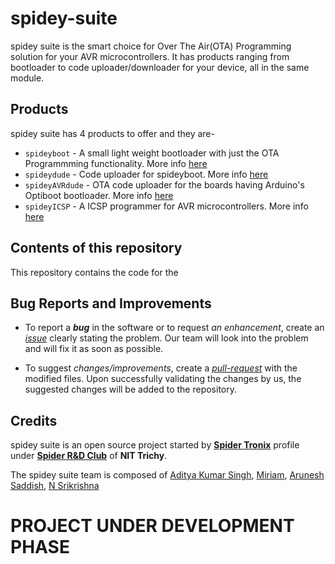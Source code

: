 # spidey-suite

spidey suite is the smart choice for Over The Air(OTA) Programming solution for your AVR microcontrollers. It has products ranging from bootloader to code uploader/downloader for your device, all in the same module.

## Products 

spidey suite has 4 products to offer and they are- 
- ```spideyboot``` - A small light weight bootloader with just the OTA Programmming functionality. More info [here](https://github.com/spider-tronix/spidey-suite/tree/master/spideyboot#spideyboot)
- ```spideydude``` - Code uploader for spideyboot. More info [here](https://github.com/spider-tronix/spidey-suite/tree/master/spideydude#spideydude)
- ```spideyAVRdude``` - OTA code uploader for the boards having Arduino's Optiboot bootloader. More info [here]()
- ```spideyICSP``` - A ICSP programmer for AVR microcontrollers. More info [here]()

## Contents of this repository

This repository contains the code for the 


## Bug Reports and Improvements

-  To report a ***bug*** in the software or to request *an enhancement*, create an [*issue*](https://github.com/spider-tronix/spidey-suite/issues) clearly stating the problem. Our team will look into the problem and will fix it as soon as possible.

- To suggest *changes/improvements*, create a [*pull-request*](https://github.com/spider-tronix/spidey-suite/pulls) with the modified files. Upon successfully validating the changes by us, the suggested changes will be added to the repository.

## Credits

spidey suite is an open source project started by [**Spider Tronix**](https://spider-tronix.github.io/) profile under [**Spider R&D Club**](https://spider.nitt.edu/) of **NIT Trichy**.

The spidey suite team is composed of [Aditya Kumar Singh](https://github.com/adityasingh3007), [Miriam](https://github.com/Githubmsk), [Arunesh Saddish](https://github.com/arunesh006), [N Srikrishna](https://github.com/2001srikrishna)

# PROJECT UNDER DEVELOPMENT PHASE